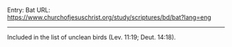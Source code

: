 Entry: Bat
URL: https://www.churchofjesuschrist.org/study/scriptures/bd/bat?lang=eng

---

Included in the list of unclean birds (Lev. 11:19; Deut. 14:18).
